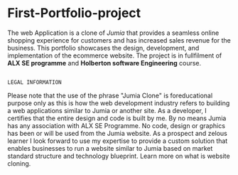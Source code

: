 # First-Portfolio-project
 The web Application is a clone of *Jumia* that provides a seamless online shopping experience for customers and has increased sales revenue for the business. This portfolio showcases the design, development, and implementation of the ecommerce website. The project is in fullfilment of **ALX SE programme** and **Holberton software Engineering** course.

                                                                                                            LEGAL INFORMATION
Please note that the use of the phrase "Jumia Clone" is foreducational purpose only as this is how the web development industry refers to building a web applications similar to Jumia or another site. As a developer, I certifies that the entire design and code is built by me. By no means Jumia has any association with ALX SE Programme. No code, design or graphics has been or will be used from the Jumia website. As a prospect and zelous learner I look forward to use my expertise to provide a custom solution that enables businesses to run a website similar to Jumia based on market standard structure and technology blueprint. Learn more on what is website cloning.

